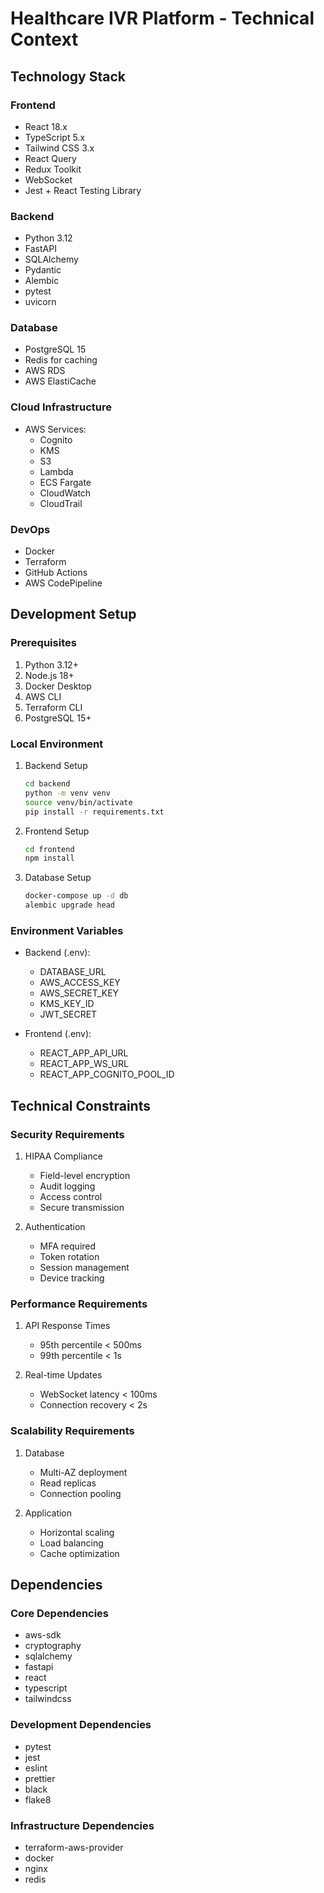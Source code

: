 # Healthcare IVR Platform - Technical Context

## Technology Stack

### Frontend
- React 18.x
- TypeScript 5.x
- Tailwind CSS 3.x
- React Query
- Redux Toolkit
- WebSocket
- Jest + React Testing Library

### Backend
- Python 3.12
- FastAPI
- SQLAlchemy
- Pydantic
- Alembic
- pytest
- uvicorn

### Database
- PostgreSQL 15
- Redis for caching
- AWS RDS
- AWS ElastiCache

### Cloud Infrastructure
- AWS Services:
  - Cognito
  - KMS
  - S3
  - Lambda
  - ECS Fargate
  - CloudWatch
  - CloudTrail

### DevOps
- Docker
- Terraform
- GitHub Actions
- AWS CodePipeline

## Development Setup

### Prerequisites
1. Python 3.12+
2. Node.js 18+
3. Docker Desktop
4. AWS CLI
5. Terraform CLI
6. PostgreSQL 15+

### Local Environment
1. Backend Setup
   ```bash
   cd backend
   python -m venv venv
   source venv/bin/activate
   pip install -r requirements.txt
   ```

2. Frontend Setup
   ```bash
   cd frontend
   npm install
   ```

3. Database Setup
   ```bash
   docker-compose up -d db
   alembic upgrade head
   ```

### Environment Variables
- Backend (.env):
  - DATABASE_URL
  - AWS_ACCESS_KEY
  - AWS_SECRET_KEY
  - KMS_KEY_ID
  - JWT_SECRET

- Frontend (.env):
  - REACT_APP_API_URL
  - REACT_APP_WS_URL
  - REACT_APP_COGNITO_POOL_ID

## Technical Constraints

### Security Requirements
1. HIPAA Compliance
   - Field-level encryption
   - Audit logging
   - Access control
   - Secure transmission

2. Authentication
   - MFA required
   - Token rotation
   - Session management
   - Device tracking

### Performance Requirements
1. API Response Times
   - 95th percentile < 500ms
   - 99th percentile < 1s

2. Real-time Updates
   - WebSocket latency < 100ms
   - Connection recovery < 2s

### Scalability Requirements
1. Database
   - Multi-AZ deployment
   - Read replicas
   - Connection pooling

2. Application
   - Horizontal scaling
   - Load balancing
   - Cache optimization

## Dependencies

### Core Dependencies
- aws-sdk
- cryptography
- sqlalchemy
- fastapi
- react
- typescript
- tailwindcss

### Development Dependencies
- pytest
- jest
- eslint
- prettier
- black
- flake8

### Infrastructure Dependencies
- terraform-aws-provider
- docker
- nginx
- redis 